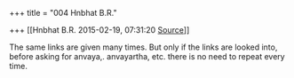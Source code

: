 +++
title = "004 Hnbhat B.R."

+++
[[Hnbhat B.R.	2015-02-19, 07:31:20 [Source](https://groups.google.com/g/samskrita/c/GgVL_atfd_U)]]



The same links are given many times. But only if the links are looked into, before asking for anvaya,. anvayartha, etc. there is no need to repeat every time.

  



